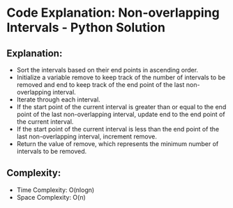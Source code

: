 # Code Explanation: Non-overlapping Intervals - Python Solution

## Explanation:

- Sort the intervals based on their end points in ascending order.
- Initialize a variable remove to keep track of the number of intervals to be removed and end to keep track of the end point of the last non-overlapping interval.
- Iterate through each interval.
- If the start point of the current interval is greater than or equal to the end point of the last non-overlapping interval, update end to the end point of the current interval.
- If the start point of the current interval is less than the end point of the last non-overlapping interval, increment remove.
- Return the value of remove, which represents the minimum number of intervals to be removed.

## Complexity:
- Time Complexity: O(nlogn)
- Space Complexity: O(n)